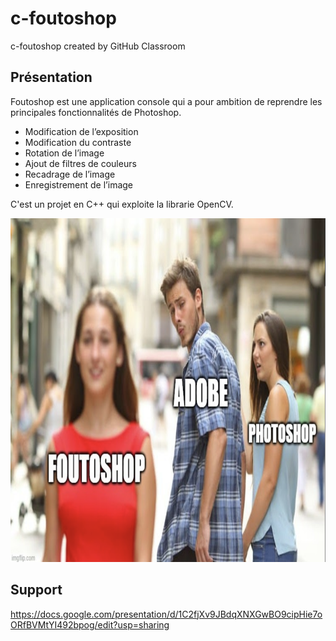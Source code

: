 # c-foutoshop
c-foutoshop created by GitHub Classroom

## Présentation

Foutoshop est une application console qui a pour ambition de reprendre les principales fonctionnalités de Photoshop.

- Modification de l’exposition
- Modification du contraste
- Rotation de l’image
- Ajout de filtres de couleurs
- Recadrage de l’image
- Enregistrement de l’image


C'est un projet en C++ qui exploite la librarie OpenCV.

<p align="center">
  <img width="800" height="550" src="https://github.com/arcreane/c-foutoshop/blob/master/Foutoshop/Resources/meme.png">
</p>


## Support 

https://docs.google.com/presentation/d/1C2fjXv9JBdqXNXGwBO9cipHie7oORfBVMtYI492bpog/edit?usp=sharing

